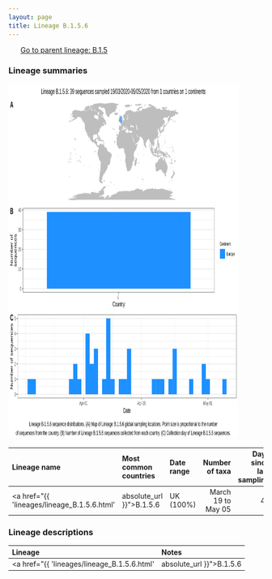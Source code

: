 ```yaml
---
layout: page
title: Lineage B.1.5.6
---
```




<p>
<ul class="actions small">
	 <a href="{{ 'lineages/lineage_B.1.5.html' | absolute_url }}" class="button special fit">Go to parent lineage: B.1.5</a>
</ul>
</p>
<h3> Lineage summaries</h3>

<img src="../assets/images/B.1.5.6.svg" alt="B.1.5.6 lineage summary figure" width="90%" height="700px" />


| Lineage name | Most common countries | Date range | Number of taxa |  Days since last sampling | Known Travel | Recall value |
|:-----|:-----|:-------|-------:|-------:|:---------|--------:|
| <a href="{{ 'lineages/lineage_B.1.5.6.html' | absolute_url }}">B.1.5.6</a> | UK (100%) | March 19 to May 05 | 46 | 91 |  | 0.889 |

<h3>Lineage descriptions</h3>

| Lineage | Notes |
|:-----|:-----|
| <a href="{{ 'lineages/lineage_B.1.5.6.html' | absolute_url }}">B.1.5.6</a> | Scottish lineage |

